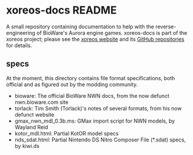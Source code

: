 xoreos-docs README
==================

A small repository containing documentation to help with the reverse-
engineering of BioWare's Aurora engine games. xoreos-docs is part of the
xoreos project; please see the [xoreos website](https://xoreos.org/) and
its [GitHub repositories](https://github.com/xoreos) for details.

specs
-----

At the moment, this directory contains file format specifications, both
official and as figured out by the modding community.

* bioware: The official BioWare NWN docs, from the now defunct
  nwn.bioware.com site
* torlack: Tim Smith (Torlack)'s notes of several formats, from his
  now defunct website
* gmax\_nwn\_mdl\_0.3b.ms: GMax import script for NWN models, by
  Wayland Reid
* kotor\_mdl.html: Partial KotOR model specs
* nds\_sdat.html: Partial Nintendo DS Nitro Composer File (\*.sdat)
  specs, by kiwi.ds
